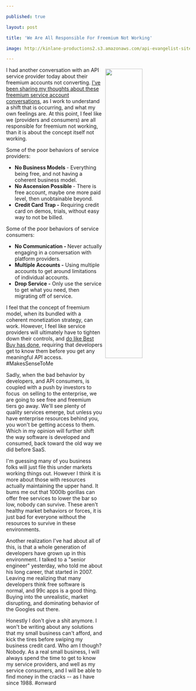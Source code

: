 ---
published: true
layout: post
title: 'We Are All Responsible For Freemium Not Working'
image: http://kinlane-productions2.s3.amazonaws.com/api-evangelist-site/blog/freemium.jpg
---

<p><img style="padding: 5px;" src="https://kinlane-productions2.s3.amazonaws.com/api-evangelist-site/blog/freemium.jpg" alt="" width="45%" align="right" />
<p>I had another conversation with an API service provider today about their freemium accounts not converting. <a href="http://apievangelist.com/2016/03/22/i-am-hearing-a-lot-more-talk-about-restricting-free-and-freemium-tiers-of-api-access/">I've been sharing my thoughts about these freemium service account conversations</a>, as I work to understand a shift that is occurring, and what my own feelings are. At this point, I feel like we (providers and consumers) are all responsible for freemium not working, than it is about the concept itself not working.
<p>Some of the poor behaviors of service providers:
<ul>
<li><strong>No Business Models </strong>- Everything being free, and not having a coherent business model.</li>
<li><strong>No Ascension Possible </strong>- There is free account, maybe one more paid level, then unobtainable beyond.</li>
<li><strong>Credit Card Trap -</strong> Requiring credit card on demos, trials, without easy way to not be billed.</li>
</ul>
<p>Some of the poor behaviors of service consumers:
<ul>
<li><strong>No Communication - </strong>Never actually engaging in a conversation with platform providers.</li>
<li><strong>Multiple Accounts -</strong> Using multiple accounts to get around limitations of individual accounts.</li>
<li><strong>Drop Service -</strong> Only use the service to get what you need, then migrating off of service.&nbsp;</li>
</ul>
<p>I feel that the concept of freemium model, when its bundled with a coherent monetization strategy, can work. However, I feel like service providers will ultimately have to tighten down their controls, and <a href="http://apievangelist.com/2016/03/30/best-buy-will-not-issue-api-keys-to-free-email-accounts-and-wants-to-get-to-know-your-company/">do like Best Buy has done</a>, requiring that developers get to know them before you get any meaningful API access. #MakesSenseToMe
<p>Sadly, when the bad behavior by developers, and API consumers, is coupled with a push by investors to focus&nbsp; on selling to the enterprise, we are going to see free and freemium tiers go away. We'll see plenty of quality services emerge, but unless you have enterprise resources behind you, you won't be getting access to them. Which in my opinion will further shift the way software is developed and consumed, back toward the old way we did before SaaS.&nbsp;
<p>I'm guessing many of you business folks will just file this under markets working things out. However I think it is more about those with resources actually maintaining the upper hand. It bums me out that 1000lb gorillas can offer free services to lower the bar so low, nobody can survive. These aren't healthy market behaviors or forces, it is just bad for everyone without the resources to survive in these environments.
<p>Another realization I've had about all of this, is that a whole generation of developers have grown up in this environment. I talked to a "senior engineer" yesterday, who told me about his long career, that started in 2007. Leaving me realizing that many developers think free software is normal, and 99c apps is a good thing. Buying into the unrealistic, market disrupting, and dominating behavior of the Googles out there.
<p>Honestly I don't give a shit anymore. I won't be writing about any solutions that my small business can't afford, and kick the tires before swiping my business credit card. Who am I though? Nobody. As a real small business, I will always spend the time to get to know my service providers, and well as my service consumers, and I will be able to find money in the cracks -- as I have since 1988. #onward

